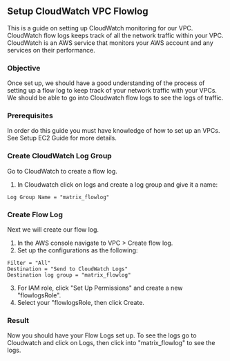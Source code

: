 ## Setup CloudWatch VPC Flowlog
This is a guide on setting up CloudWatch monitoring for our VPC. CloudWatch flow logs keeps track of all the network traffic within your VPC. CloudWatch is an AWS service that monitors your AWS account and any services on their performance. 

### Objective
Once set up, we should have a good understanding of the process of setting up a flow log to keep track of your network traffic with your VPCs. We should be able to go into Cloudwatch flow logs to see the logs of traffic.

### Prerequisites
In order do this guide you must have knowledge of how to set up an VPCs. See Setup EC2 Guide for more details.

### Create CloudWatch Log Group
Go to CloudWatch to create a flow log. 
1. In Cloudwatch click on logs and create a log group and give it a name:
```
Log Group Name = "matrix_flowlog"
```

### Create Flow Log
Next we will create our flow log.
1. In the AWS console navigate to VPC > Create flow log. 
2. Set up the configurations as the following:
```
Filter = "All"
Destination = "Send to CloudWatch Logs"
Destination log group = "matrix_flowlog"
```
3. For IAM role, click "Set Up Permissions" and create a new "flowlogsRole".
4. Select your "flowlogsRole, then click Create.

### Result
Now you should have your Flow Logs set up. To see the logs go to Cloudwatch and click on Logs, then click into "matrix_flowlog" to see the logs. 